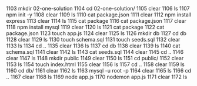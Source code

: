 1103  mkdir 02-one-solution
 1104  cd 02-one-solution/
 1105  clear
 1106  ls
 1107  npm init -y
 1108  clear
 1109  ls
 1110  cat package.json 
 1111  clear
 1112  npm install express
 1113  clear
 1114  ls
 1115  cat package
 1116  cat package.json 
 1117  clear
 1118  npm install mysql
 1119  clear
 1120  ls
 1121  cat package
 1122  cat package.json 
 1123  touch app.js
 1124  clear
 1125  ls
 1126  mkdir db
 1127  cd db
 1128  clear
 1129  ls
 1130  touch schema.sql
 1131  touch seeds.sql
 1132  clear
 1133  ls
 1134  cd ..
 1135  clear
 1136  ls
 1137  cd db
 1138  clear
 1139  ls
 1140  cat schema.sql 
 1141  clear
 1142  ls
 1143  cat seeds.sql 
 1144  clear
 1145  cd ..
 1146  clear
 1147  ls
 1148  mkdir public
 1149  clear
 1150  ls
 1151  cd public/
 1152  clear
 1153  ls
 1154  touch index.html
 1155  clear
 1156  ls
 1157  cd ..
 1158  clear
 1159  ls
 1160  cd db/
 1161  clear
 1162  ls
 1163  mysql -u root -p
 1164  clear
 1165  ls
 1166  cd ..
 1167  clear
 1168  ls
 1169  node app.js 
 1170  nodemon app.js 
 1171  clear
 1172  ls
